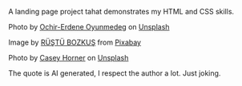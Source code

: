 A landing page project tahat demonstrates my HTML and CSS skills.

Photo by <a href="https://unsplash.com/@chiklad?utm_source=unsplash&utm_medium=referral&utm_content=creditCopyText">Ochir-Erdene Oyunmedeg</a> on <a href="https://unsplash.com/photos/LmyPLbbUWhA?utm_source=unsplash&utm_medium=referral&utm_content=creditCopyText">Unsplash</a>

Image by <a href="https://pixabay.com/users/kareni-5357143/?utm_source=link-attribution&utm_medium=referral&utm_campaign=image&utm_content=3048299">RÜŞTÜ BOZKUŞ</a> from <a href="https://pixabay.com//?utm_source=link-attribution&utm_medium=referral&utm_campaign=image&utm_content=3048299">Pixabay</a>

Photo by <a href="https://unsplash.com/@mischievous_penguins?utm_source=unsplash&utm_medium=referral&utm_content=creditCopyText">Casey Horner</a> on <a href="https://unsplash.com/photos/XE2RmuV6ed0?utm_source=unsplash&utm_medium=referral&utm_content=creditCopyText">Unsplash</a>
  
The quote is AI generated, I respect the author a lot. Just joking.